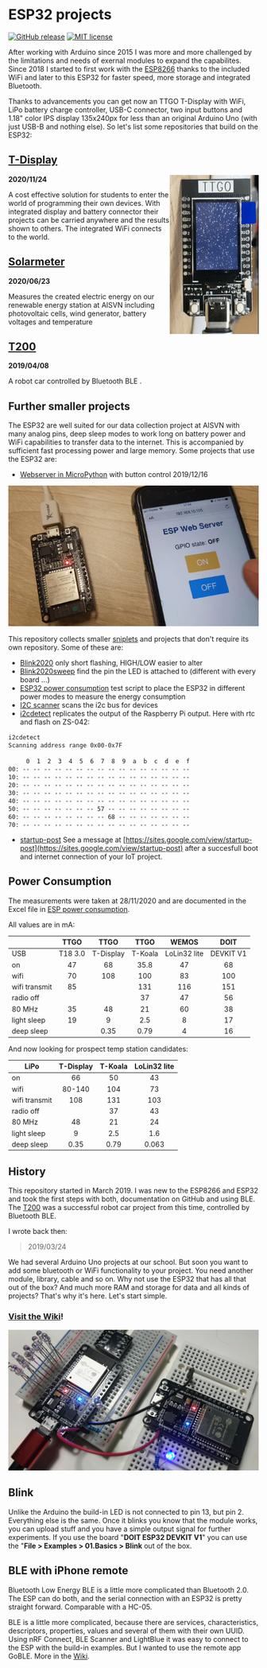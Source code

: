 # ESP32 projects

[![GitHub release](https://img.shields.io/github/release/kreier/ESP32.svg)](https://GitHub.com/kreier/ESP32/releases/)
[![MIT license](https://img.shields.io/github/license/kreier/ESP32)](https://kreier.mit-license.org/)

After working with Arduino since 2015 I was more and more challenged by the limitations and needs of exernal modules to expand the capabilites. Since 2018 I started to first work with the [ESP8266](../ESP8266) thanks to the included WiFi and later to this ESP32 for faster speed, more storage and integrated Bluetooth.

Thanks to advancements you can get now an TTGO T-Display with WiFi, LiPo battery charge controller, USB-C connector, two input buttons and 1.18" color IPS display 135x240px for less than an original Arduino Uno (with just USB-B and nothing else). So let's list some repositories that build on the ESP32:

## [T-Display](../t-display)

<img src="ESP32-starfield.gif" align="right">

__2020/11/24__

A cost effective solution for students to enter the world of programming their own devices. With integrated display and battery connector their projects can be carried anywhere and the results shown to others. The integrated WiFi connects to the world.


## [Solarmeter](../solar/solarmeter) 

__2020/06/23__

Measures the created electric energy on our renewable energy station at AISVN including photovoltaic cells, wind generator, battery voltages and temperature


## [T200](../T200) 

__2019/04/08__

A robot car controlled by Bluetooth BLE .

## Further smaller projects

The ESP32 are well suited for our data collection project at AISVN with many analog pins, deep sleep modes to work long on battery power and WiFi capabilities to transfer data to the internet. This is accompanied by sufficient fast processing power and large memory. Some projects that use the ESP32 are:


- [Webserver in MicroPython](https://github.com/kreier/python2018/tree/master/micropython/webserver) with button control 2019/12/16

![Webserver LED control](https://raw.githubusercontent.com/kreier/python2018/master/micropython/webserver/20191216.gif)

This repository collects smaller [sniplets](sniplets) and projects that don't require its own repository. Some of these are:

- [Blink2020](sniplets/Blink2020) only short flashing, HIGH/LOW easier to alter
- [Blink2020sweep](sniplets/Blink2020sweep) find the pin the LED is attached to (different with every board ...)
- [ESP32 power consumption](ESP32_power_consumtion) test script to place the ESP32 in different power modes to measure the energy consumption
- [I2C scanner](sniplets/i2c_scan) scans the i2c bus for devices
- [i2cdetect](sniplets/i2cdetect) replicates the output of the Raspberry Pi output. Here with rtc and flash on ZS-042:

```
i2cdetect
Scanning address range 0x00-0x7F
 
     0  1  2  3  4  5  6  7  8  9  a  b  c  d  e  f
00: -- -- -- -- -- -- -- -- -- -- -- -- -- -- -- --  
10: -- -- -- -- -- -- -- -- -- -- -- -- -- -- -- --  
20: -- -- -- -- -- -- -- -- -- -- -- -- -- -- -- --  
30: -- -- -- -- -- -- -- -- -- -- -- -- -- -- -- --  
40: -- -- -- -- -- -- -- -- -- -- -- -- -- -- -- --  
50: -- -- -- -- -- -- -- 57 -- -- -- -- -- -- -- --  
60: -- -- -- -- -- -- -- -- 68 -- -- -- -- -- -- --  
70: -- -- -- -- -- -- -- -- -- -- -- -- -- -- -- --  

```

- [startup-post](startup-post) See a message at [https://sites.google.com/view/startup-post](https://sites.google.com/view/startup-post) after a succesfull boot and internet connection of your IoT project.

## Power Consumption

The measurements were taken at 28/11/2020 and are documented in the Excel file in [ESP power consumption](https://github.com/kreier/ESP32/tree/master/sniplets/ESP32_power_consumption).

All values are in mA:

|               |   TTGO  |    TTGO   |   TTGO  |     WEMOS    |    DOIT   |
|---------------|:-------:|:---------:|:-------:|:------------:|:---------:|
| USB           | T18 3.0 | T-Display | T-Koala | LoLin32 lite | DEVKIT V1 |
| on            | 47      | 68        | 35.8    | 47           | 68        |
| wifi          | 70      | 108       | 100     | 83           | 100       |
| wifi transmit | 85      |           | 131     | 116          | 151       |
| radio off     |         |           | 37      | 47           | 56        |
| 80 MHz        | 35      | 48        | 21      | 60           | 38        |
| light sleep   | 19      | 9         | 2.5     | 8            | 17        |
| deep sleep    |         | 0.35      | 0.79    | 4            | 16        |

And now looking for prospect temp station candidates:

| LiPo          | T-Display | T-Koala | LoLin32 lite |
|---------------|:---------:|:-------:|:------------:|
| on            | 66        | 50      | 43           |
| wifi          | 80-140    | 104     | 73           |
| wifi transmit | 108       | 131     | 103          |
| radio off     |           | 37      | 43           |
| 80 MHz        | 48        | 21      | 24           |
| light sleep   | 9         | 2.5     | 1.6          |
| deep sleep    | 0.35      | 0.79    | 0.063        |

## History

This repository started in March 2019. I was new to the ESP8266 and ESP32 and took the first steps with both, documentation on GitHub and using BLE. The [T200](https://github.com/kreier/T200) was a successful robot car project from this time, controlled by Bluetooth BLE.

I wrote back then:

> 2019/03/24

We had several Arduino Uno projects at our school. But soon you want to add some bluetooth or WiFi functionality to your project. You need another module, library, cable and so on. Why not use the ESP32 that has all that out of the box? And much more RAM and storage for data and all kinds of projects? That's why it's here. Let's start simple.

### [Visit the Wiki](https://github.com/kreier/ESP32/wiki)!

![ESP32](IMG-5684.JPG)

## Blink
Unlike the Arduino the build-in LED is not connected to pin 13, but pin 2. Everything else is the same. Once it blinks you know that the module works, you can upload stuff and you have a simple output signal for further experiments. If you use the board "**DOIT ESP32 DEVKIT V1**" you can use the "**File > Examples > 01.Basics > Blink** out of the box.

## BLE with iPhone remote
Bluetooth Low Energy BLE is a little more complicated than Bluetooth 2.0. The ESP can do both, and the serial connection with an ESP32 is pretty straight forward. Comparable with a HC-05.

BLE is a little more complicated, because there are services, characteristics, descriptors, properties, values and several of them with their own UUID. Using nRF Connect, BLE Scanner and LightBlue it was easy to connect to the ESP with the build-in examples. But I wanted to use the remote app GoBLE. More in the [Wiki](https://github.com/kreier/ESP32/wiki).
